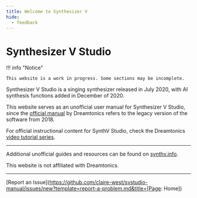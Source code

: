 ```yaml
---
title: Welcome to Synthesizer V
hide:
  - feedback
---
```


# Synthesizer V Studio

<!-- ![Synthesizer V Logo](img/synthesizer-v.png) -->

!!! info "Notice"

    This website is a work in progress. Some sections may be incomplete.

Synthesizer V Studio is a singing synthesizer released in July 2020, with AI synthesis functions added in December of 2020.

This website serves as an unofficial user manual for Synthesizer V Studio, since the [official manual](https://synthesizerv.com/manual/) by Dreamtonics refers to the legacy version of the software from 2018.

For official instructional content for SynthV Studio, check the Dreamtonics [video tutorial series](https://www.youtube.com/playlist?list=PLmYtpIFKN5iKaUlB6mRGzFJ0SGRJgRIPz).

---

Additional unofficial guides and resources can be found on [synthv.info](https://synthv.info/).

This website is not affiliated with Dreamtonics.

---

[Report an Issue](https://github.com/claire-west/svstudio-manual/issues/new?template=report-a-problem.md&title=[Page: Home])